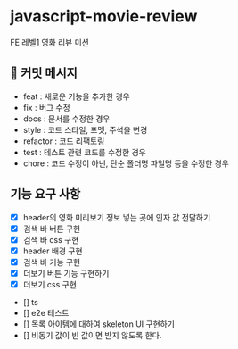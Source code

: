 # javascript-movie-review

FE 레벨1 영화 리뷰 미션

## 📝 커밋 메시지

- feat : 새로운 기능을 추가한 경우
- fix : 버그 수정
- docs : 문서를 수정한 경우
- style : 코드 스타일, 포멧, 주석을 변경
- refactor : 코드 리팩토링
- test : 테스트 관련 코드를 수정한 경우
- chore : 코드 수정이 아닌, 단순 폴더명 파일명 등을 수정한 경우

## 기능 요구 사항

- [x] header의 영화 미리보기 정보 넣는 곳에 인자 값 전달하기
- [x] 검색 바 버튼 구현
- [x] 검색 바 css 구현
- [x] header 배경 구현
- [x] 검색 바 기능 구현
- [x] 더보기 버튼 기능 구현하기
- [x] 더보기 css 구현
- [] ts
- [] e2e 테스트
- [] 목록 아이템에 대하여 skeleton UI 구현하기
- [] 비동기 값이 빈 값이면 받지 않도록 한다.

